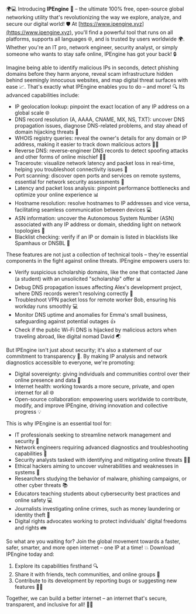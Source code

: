 🌍💻 Introducing **IPEngine** 🚀 – the ultimate 100% free, open-source global networking utility that's revolutionizing the way we explore, analyze, and secure our digital world! 🛡️ At [https://www.ipengine.xyz](https://www.ipengine.xyz), you'll find a powerful tool that runs on all platforms, supports all languages 🌐, and is trusted by users worldwide 🌍. Whether you're an IT pro, network engineer, security analyst, or simply someone who wants to stay safe online, IPEngine has got your back! 🔒

Imagine being able to identify malicious IPs in seconds, detect phishing domains before they harm anyone, reveal scam infrastructure hidden behind seemingly innocuous websites, and map digital threat surfaces with ease 📈. That's exactly what IPEngine enables you to do – and more! 🔍 Its advanced capabilities include:

* IP geolocation lookup: pinpoint the exact location of any IP address on a global scale 🌐
* DNS record resolution (A, AAAA, CNAME, MX, NS, TXT): uncover DNS propagation issues, diagnose DNS-related problems, and stay ahead of domain hijacking threats 🔑
* WHOIS registry queries: reveal the owner's details for any domain or IP address, making it easier to track down malicious actors 👮‍♂️
* Reverse DNS: reverse-engineer DNS records to detect spoofing attacks and other forms of online mischief 🕵️‍♀️
* Traceroute: visualize network latency and packet loss in real-time, helping you troubleshoot connectivity issues 🔴
* Port scanning: discover open ports and services on remote systems, essential for network security assessments 👀
* Latency and packet loss analysis: pinpoint performance bottlenecks and optimize your online experience 📊
* Hostname resolution: resolve hostnames to IP addresses and vice versa, facilitating seamless communication between devices 💻
* ASN information: uncover the Autonomous System Number (ASN) associated with any IP address or domain, shedding light on network topologies 🔗
* Blacklist checking: verify if an IP or domain is listed in blacklists like Spamhaus or DNSBL 🚫

These features are not just a collection of technical tools – they're essential components in the fight against online threats. IPEngine empowers users to:

* Verify suspicious scholarship domains, like the one that contacted Jane (a student) with an unsolicited "scholarship" offer 📊
* Debug DNS propagation issues affecting Alex's development project, where DNS records weren't resolving correctly 🤔
* Troubleshoot VPN packet loss for remote worker Bob, ensuring his workday runs smoothly 💻
* Monitor DNS uptime and anomalies for Emma's small business, safeguarding against potential outages 👍
* Check if the public Wi-Fi DNS is hijacked by malicious actors when traveling abroad, like digital nomad David 🌏

But IPEngine isn't just about security; it's also a statement of our commitment to transparency 🌟. By making IP analysis and network diagnostics accessible to everyone, we're promoting:

* Digital sovereignty: giving individuals and communities control over their online presence and data 🔑
* Internet health: working towards a more secure, private, and open internet for all 🌐
* Open-source collaboration: empowering users worldwide to contribute, modify, and improve IPEngine, driving innovation and collective progress 💡

This is why IPEngine is an essential tool for:

* IT professionals seeking to streamline network management and security 🔑
* Network engineers requiring advanced diagnostics and troubleshooting capabilities 🤔
* Security analysts tasked with identifying and mitigating online threats 👮‍♂️
* Ethical hackers aiming to uncover vulnerabilities and weaknesses in systems 🔧
* Researchers studying the behavior of malware, phishing campaigns, or other cyber threats 📚
* Educators teaching students about cybersecurity best practices and online safety 💻
* Journalists investigating online crimes, such as money laundering or identity theft 📰
* Digital rights advocates working to protect individuals' digital freedoms and rights 👪

So what are you waiting for? Join the global movement towards a faster, safer, smarter, and more open internet – one IP at a time! 💥 Download IPEngine today and:

1. Explore its capabilities firsthand 🔍
2. Share it with friends, tech communities, and online groups 🤝
3. Contribute to its development by reporting bugs or suggesting new features 👨‍💻

Together, we can build a better internet – an internet that's secure, transparent, and inclusive for all! 💖🌐